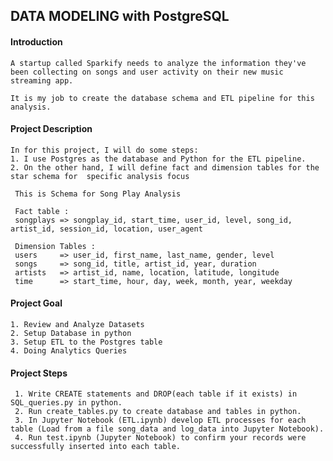 ## DATA MODELING with PostgreSQL

#### Introduction

    A startup called Sparkify needs to analyze the information they've been collecting on songs and user activity on their new music streaming app. 

    It is my job to create the database schema and ETL pipeline for this analysis.
    
#### Project Description
   
    In for this project, I will do some steps:
    1. I use Postgres as the database and Python for the ETL pipeline.
    2. On the other hand, I will define fact and dimension tables for the star schema for  specific analysis focus
    
     This is Schema for Song Play Analysis
     
     Fact table :
     songplays => songplay_id, start_time, user_id, level, song_id, artist_id, session_id, location, user_agent
        
     Dimension Tables :
     users     => user_id, first_name, last_name, gender, level
     songs     => song_id, title, artist_id, year, duration
     artists   => artist_id, name, location, latitude, longitude
     time      => start_time, hour, day, week, month, year, weekday


#### Project Goal

    1. Review and Analyze Datasets
    2. Setup Database in python
    3. Setup ETL to the Postgres table
    4. Doing Analytics Queries

     
#### Project Steps
       
     1. Write CREATE statements and DROP(each table if it exists) in SQL_queries.py in python.
     2. Run create_tables.py to create database and tables in python.
     3. In Jupyter Notebook (ETL.ipynb) develop ETL processes for each table (Load from a file song_data and log_data into Jupyter Notebook).
     4. Run test.ipynb (Jupyter Notebook) to confirm your records were successfully inserted into each table.   

    
    

